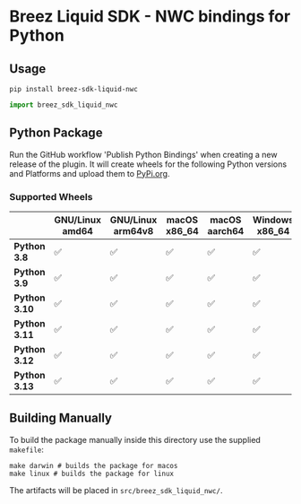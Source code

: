 # Breez Liquid SDK - NWC bindings for Python

## Usage

```
pip install breez-sdk-liquid-nwc
```

``` python
import breez_sdk_liquid_nwc
```

## Python Package

Run the GitHub workflow 'Publish Python Bindings' when creating a new release of the plugin.
It will create wheels for the following Python versions and Platforms and upload them to [PyPi.org](https://pypi.org/project/breez-sdk-liquid-nwc/).

### Supported Wheels

|                 | GNU/Linux amd64 | GNU/Linux arm64v8 | macOS x86_64 | macOS aarch64 | Windows x86_64 | Windows 32 |
|-----------------|-----------------|-------------------|--------------|---------------|----------------|------------|
| **Python 3.8**  | ✅               | ✅                 | ✅            | ✅             | ✅              | ✅         |
| **Python 3.9**  | ✅               | ✅                 | ✅            | ✅             | ✅              | ✅         |
| **Python 3.10** | ✅               | ✅                 | ✅            | ✅             | ✅              | ✅         |
| **Python 3.11** | ✅               | ✅                 | ✅            | ✅             | ✅              | ✅         |
| **Python 3.12** | ✅               | ✅                 | ✅            | ✅             | ✅              | ✅         |
| **Python 3.13** | ✅               | ✅                 | ✅            | ✅             | ✅              | ✅         |

## Building Manually

To build the package manually inside this directory use the supplied `makefile`:

``` shell
make darwin # builds the package for macos
make linux # builds the package for linux
```

The artifacts will be placed in `src/breez_sdk_liquid_nwc/`.
